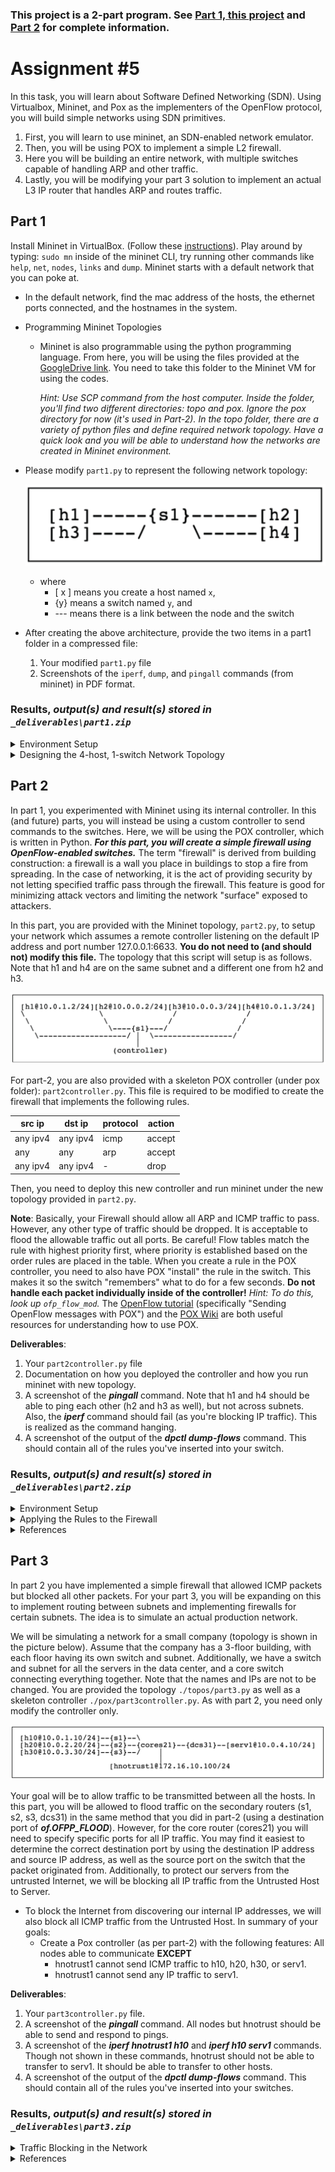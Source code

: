 ### This project is a 2-part program. See [Part 1, this project](https://github.com/mahdafr/20u_cs5391-t5) and [Part 2](https://github.com/mahdafr/20u_cs5391-t6) for complete information.

# Assignment #5
In this task, you will learn about Software Defined Networking (SDN).
Using Virtualbox, Mininet, and Pox as the implementers of the OpenFlow protocol, you will build simple networks using SDN primitives.

1.	First, you will learn to use mininet, an SDN-enabled network emulator.
2.	Then, you will be using POX to implement a simple L2 firewall.
3.	Here you will be building an entire network, with multiple switches capable of handling ARP and other traffic.
4.	Lastly, you will be modifying your part 3 solution to implement an actual L3 IP router that handles ARP and routes traffic.

## Part 1
Install Mininet in VirtualBox. (Follow these [instructions](http://mininet.org/download/)).
Play around by typing: `sudo mn` inside of the mininet CLI, try running other commands like `help`, `net`, `nodes`, `links` and `dump`.
Mininet starts with a default network that you can poke at.
-	In the default network, find the mac address of the hosts, the ethernet ports connected, and the hostnames in the system.
-	Programming Mininet Topologies
    - Mininet is also programmable using the python programming language. From here, you will be using the files provided at the [GoogleDrive link](https://drive.google.com/drive/folders/1Uj4_RhBdBk7d4qifAoBGV2tL2yuIPF_Z?usp=sharing). You need to take this folder to the Mininet VM for using the codes.

        _Hint: Use SCP command from the host computer. Inside the folder, you'll find two different directories: topo and pox. Ignore the pox directory for now (it's used in Part-2). In the topo folder, there are a variety of python files and define required network topology. Have a quick look and you will be able to understand how the networks are created in Mininet environment._
  - Please modify `part1.py` to represent the following network topology:

    ![network](res/network1.png)
    - where
        - [ x ] means you create a host named `x`,
        - {y} means a switch named `y`, and
        - --- means there is a link between the node and the switch
- After creating the above architecture, provide the two items in a part1 folder in a compressed file:
    1. Your modified `part1.py` file
    2. Screenshots of the `iperf`, `dump`, and `pingall` commands (from mininet) in PDF format.

### Results, _output(s) and result(s) stored in `_deliverables\part1.zip`_
<details>
  <summary>Environment Setup</summary>
  
  - I installed mininet via [apt-get](https://github.com/mininet/mininet/blob/master/INSTALL)
  - I tested the installation, as per [these instructions](http://mininet.org/download/), using port 6654 instead of 6634 (updated Mininet)
  - I completed the [Mininet Walkthrough](http://mininet.org/walkthrough/#part-1-everyday-mininet-usage), approx. 30m to complete
  
</details>

<details>
  <summary>Designing the 4-host, 1-switch Network Topology</summary>

  - Readthrough: `topos` scripts to design and customize mininet architecture using Python API
  - Created a for-loop to iterate over 4 hosts, creating them and setting links between the hosts and the switch.
  - Ran the CLI to test the custom topology
    - execute: `sudo mn --custom path/to/file --topo part1 --test COMMAND`, where `COMMAND` is either `pingall` or `iperf`, not adding a `COMMAND` builds the topology and waits for either further commands (say, `dump`) or an `exit` to end the run
    - output for `pingall`, `iperf`, `dump` are all included as separate PDFs in the `part1.zip` directory
    - output for all in `verbose` (reduced output) included also
  
</details>

## Part 2
In part 1, you experimented with Mininet using its internal controller.
In this (and future) parts, you will instead be using a custom controller to send commands to the switches.
Here, we will be using the POX controller, which is written in Python.
___For this part, you will create a simple firewall using OpenFlow-enabled switches.___
The term "firewall" is derived from building construction: a firewall is a wall you place in buildings to stop a fire from spreading.
In the case of networking, it is the act of providing security by not letting specified traffic pass through the firewall.
This feature is good for minimizing attack vectors and limiting the network "surface" exposed to attackers.

In this part, you are provided with the Mininet topology, `part2.py`, to setup your network which assumes a remote controller listening on the default IP address and port number 127.0.0.1:6633.
__You do not need to (and should not) modify this file.__
The topology that this script will setup is as follows.
Note that h1 and h4 are on the same subnet and a different one from h2 and h3.

![network](res/network2.png)

For part-2, you are also provided with a skeleton POX controller (under pox folder): `part2controller.py`.
This file is required to be modified to create the firewall that implements the following rules.

| src ip   | dst ip   | protocol | action |
|----------|----------|----------|--------|
| any ipv4 | any ipv4 | icmp     | accept |
| any      | any      | arp      | accept |
| any ipv4 | any ipv4 | -        | drop   |

Then, you need to deploy this new controller and run mininet under the new topology provided in `part2.py`.

__Note__: Basically, your Firewall should allow all ARP and ICMP traffic to pass.
However, any other type of traffic should be dropped.
It is acceptable to flood the allowable traffic out all ports.
Be careful! Flow tables match the rule with highest priority first, where priority is established based on the order rules are placed in the table.
When you create a rule in the POX controller, you need to also have POX "install" the rule in the switch.
This makes it so the switch "remembers" what to do for a few seconds.
__Do not handle each packet individually inside of the controller!__
_Hint: To do this, look up `ofp_flow_mod`._
The [OpenFlow tutorial](https://github.com/mininet/openflow-tutorial/wiki) (specifically "Sending OpenFlow messages with POX") and the [POX Wiki](https://noxrepo.github.io/pox-doc/html/) are both useful resources for understanding how to use POX.

__Deliverables__:
1.	Your `part2controller.py` file
2.	Documentation on how you deployed the controller and how you run mininet with new topology.
3.	A screenshot of the ___pingall___ command. Note that h1 and h4 should be able to ping each other (h2 and h3 as well), but not across subnets. Also, the ___iperf___ command should fail (as you're blocking IP traffic). This is realized as the command hanging.
4.	A screenshot of the output of the ___dpctl dump-flows___ command. This should contain all of the rules you've inserted into your switch.

### Results, _output(s) and result(s) stored in `_deliverables\part2.zip`_
<details>
  <summary>Environment Setup</summary>

  - Readthrough: `pox` API to understand packet flow, and messaging to the controller
  - Ran the Mininet CLI to start the emulation:
    - execute (in older versions of Mininet/POX): `sudo mn --custom path/to/file --topo part2 --controller remote`
    - execute (in newer versions of Mininet/POX): `sudo mn --custom path/to/file --topo part2 --controller remote,port=6633`
  - Then started the POX hub:
    - execute: `sudo ~/pox/pox.py misc.part2controller`, after adding `part2controller.py` to the `~/pox/pox/misc` directory
  
</details>

<details>
  <summary>Applying the Rules to the Firewall</summary>

  - We need to define three rules:
    1. Allow all IPv4 traffic to pass through the firewall.
    2. Allow all ARP protocol traffic to pass through the firewall.
    3. Block all others.
  - So, we design the rules using the `ofp_flow_mod` library. On creating these messages, we send them to the switch to "install" the message to the controller.
    - since IPv4 traffic uses 32 bits to express the data, we use `0x0800` hex code
    - since we want to allow ARP traffic to pass, we check the lower 8 bits, or `0x0806` in hex
  - To run the emulation:
    1. Run the Mininet topology (`part2`): `sudo mn --custom path/to/file --topo part2 --controller remote`
    2. Run the POX hub (`part2controller.py`): `sudo ~/pox/pox.py misc.part2controller`
  - `outputs.pdf` includes:
    - output of the `pingall` command
    - output of the `iperf` command
    - output of the `dpctl dump-flows` command
  - `outputs_v2.pdf` includes: _now returning ipv6, and other ipv4 traffic back to sender_
    - output of the `pingall` command
    - output of the `iperf` command
    - output of the `dpctl dump-flows` command _the rules have changed to include these additions_
  
</details>

<details>
  <summary>References</summary>

  - Completing the [OpenFlow tutorial](http://github.com/mininet/openflow-tutorial/wiki/Create-a-Learning-Switch#Sending-OpenFlow-messages-with-POX)
  - Following a [3rd-party tutorial on POX Controllers](http://sdnhub.org/tutorials/pox/)
  - The POX API
  	- on [ofp_flow_mod](http://noxrepo.github.io/pox-doc/html/#ofp-flow-mod-flow-table-modification)
  	- on [match](http://noxrepo.github.io/pox-doc/html/#match-structure)
  - This [Open vSwitch Manual](http://openvswitch.org/support/dist-docs-2.5/ovs-ofctl.8.txt)
  
</details>

## Part 3
In part 2 you have implemented a simple firewall that allowed ICMP packets but blocked all other packets.
For your part 3, you will be expanding on this to implement routing between subnets and implementing firewalls for certain subnets.
The idea is to simulate an actual production network.

We will be simulating a network for a small company (topology is shown in the picture below).
Assume that the company has a 3-floor building, with each floor having its own switch and subnet.
Additionally, we have a switch and subnet for all the servers in the data center, and a core switch connecting everything together.
Note that the names and IPs are not to be changed.
You are provided the topology `./topos/part3.py` as well as a skeleton controller `./pox/part3controller.py`.
As with part 2, you need only modify the controller only.

![network](res/network3.png)

Your goal will be to allow traffic to be transmitted between all the hosts.
In this part, you will be allowed to flood traffic on the secondary routers (s1, s2, s3, dcs31) in the same method that you did in part-2 (using a destination port of ___of.OFPP_FLOOD___).
However, for the core router (cores21) you will need to specify specific ports for all IP traffic.
You may find it easiest to determine the correct destination port by using the destination IP address and source IP address, as well as the source port on the switch that the packet originated from.
Additionally, to protect our servers from the untrusted Internet, we will be blocking all IP traffic from the Untrusted Host to Server.
- To block the Internet from discovering our internal IP addresses, we will also block all ICMP traffic from the Untrusted Host. In summary of your goals:
    - Create a Pox controller (as per part-2) with the following features: All nodes able to communicate __EXCEPT__
        - hnotrust1 cannot send ICMP traffic to h10, h20, h30, or serv1.
        - hnotrust1 cannot send any IP traffic to serv1.

__Deliverables__:
1. Your `part3controller.py` file.
2. A screenshot of the ___pingall___ command. All nodes but hnotrust should be able to send and respond to pings.
3. A screenshot of the ___iperf hnotrust1 h10___ and ___iperf h10 serv1___ commands. Though not shown in these commands, hnotrust should not be able to transfer to serv1. It should be able to transfer to other hosts.
4. A screenshot of the output of the ___dpctl dump-flows___ command. This should contain all of the rules you've inserted into your switches.

### Results, _output(s) and result(s) stored in `_deliverables\part3.zip`_
<details>
  <summary>Traffic Blocking in the Network</summary>
  
  - Traffic "within the system" (or, internal as sometimes referred to in the program)
    - Allow ICMP/ARP, IPv4, IPv6 traffic between __h10__, __h20__, __h30__, and __serv1__
      - This is allowable via switches __s1__, __s2__, __s3__, and __dcs31__
      - All of their switches are connected to the main switch __cores21__. Through this switch is where I take into account their ports for directing traffic from, e.g., __h10__ to __serv1__, which goes from __h10__ -> __s1__ -> __cores21__ -> __dcs31__ -> __serv1__. Because __serv1__ controls all of the flow, it will guide traffic to the right ports (in the above example, traffic is routed to/from ports 4 and 1)
    - I instead __flood__ all of the outgoing ports to direct traffic in each of the switches (other than __serv1__)
  - Traffic to/from "external" hosts (or, __hnotrust1__)
    - To not allow any ICMP/ARP requests, these requests are "dropped" when communicating with this host to any of the others "in the network" (packets are not sent anywhere) _this allows the `iperf` command to not hang, otherwise this execution crashes (because there is no link)_
    - To not allow any IPv4/IPv6 traffic to __serv1__, these packets are also "dropped" when communicating with this host to __serv1__
    - To allow IPv4/IPv6 traffic to/from __h10__, __h20__, or __h30__ these packets are routed via their switches (and through __cores21__) to/from ports 5 (if going to __hnotrust1__) and 1/2/3 (if going to __h10__, __h20__, or __h30__)
  
</details>

<details>
  <summary>References</summary>
  
  - Again, the POX Wiki on:
    - [ofp_flow_mod](http://noxrepo.github.io/pox-doc/html/#ofp-flow-mod-flow-table-modification) for adding rules
    - [match](http://noxrepo.github.io/pox-doc/html/#match-structure) for rules
  - The [ovs fields man page](http://manpages.debian.org/testing/openvswitch-common/ovs-fields.7.en.html)
  - The course [text](http://bit.ly/2X0RWmU): "Computer Networking: A Top-Down Approach", Kurose & Ross (7th Ed) _various sections in Ch4/5 on SDN_
  
</details>
